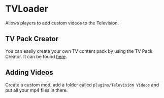 # TVLoader

Allows players to add custom videos to the Television.

## TV Pack Creator
You can easily create your own TV content pack by using the TV Pack Creator. It can be found [here](https://tvloader.theevilsocks.com/).

## Adding Videos

Create a custom mod, add a folder called `plugins/Television Videos` and put all your mp4 files in there.
